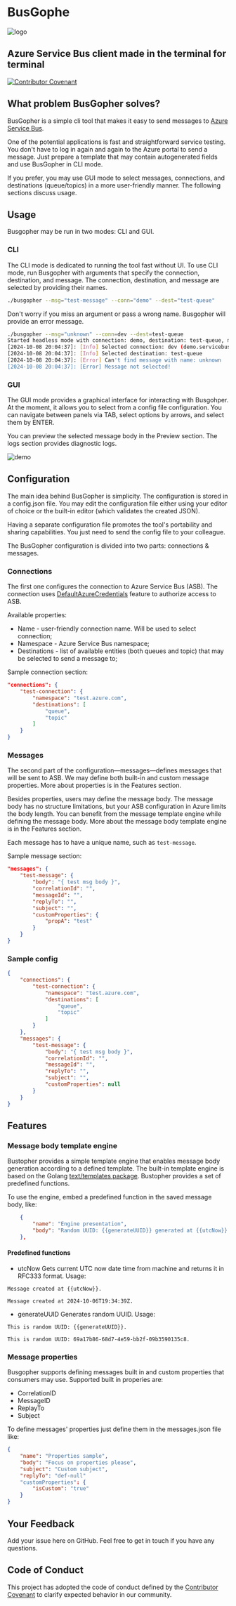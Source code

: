 # BusGophe

![logo](./docs/logo.png)

## Azure Service Bus client made in the terminal for terminal

[![Contributor Covenant](https://img.shields.io/badge/Contributor%20Covenant-2.1-4baaaa.svg)](code_of_conduct.md)

## What problem BusGopher solves?

BusGopher is a simple cli tool that makes it easy to send messages to [Azure Service Bus](https://learn.microsoft.com/en-us/azure/service-bus-messaging/service-bus-messaging-overview). 

One of the potential applications is fast and straightforward service testing. You don't have to log in again and again to the Azure portal to send a message. Just prepare a template that may contain autogenerated fields and use BusGopher in CLI mode.

If you prefer, you may use GUI mode to select messages, connections, and destinations (queue/topics) in a more user-friendly manner. The following sections discuss usage.

## Usage

Busgopher may be run in two modes: CLI and GUI.

### CLI

The CLI mode is dedicated to running the tool fast without UI. To use CLI mode, run Busgopher with arguments that specify the connection, destination, and message. The connection, destination, and message are selected by providing their names.

```sh
./busgopher --msg="test-message" --conn="demo" --dest="test-queue"
```

Don't worry if you miss an argument or pass a wrong name. Busgopher will provide an error message. 

```sh
./busgopher --msg="unknown" --conn=dev --dest=test-queue
Started headless mode with connection: demo, destination: test-queue, message: unknown
[2024-10-08 20:04:37]: [Info] Selected connection: dev (demo.servicebus.windows.net)
[2024-10-08 20:04:37]: [Info] Selected destination: test-queue
[2024-10-08 20:04:37]: [Error] Can't find message with name: unknown
[2024-10-08 20:04:37]: [Error] Message not selected!
```

### GUI

The GUI mode provides a graphical interface for interacting with Busgohper. At the moment, it allows you to select from a config file configuration. You can navigate between panels via TAB, select options by arrows, and select them by ENTER.

You can preview the selected message body in the Preview section. The logs section provides diagnostic logs.

![demo](./docs/demo.gif)

## Configuration

The main idea behind BusGopher is simplicity. The configuration is stored in a config.json file. You may edit the configuration file either using your editor of choice or the built-in editor (which validates the created JSON).

Having a separate configuration file promotes the tool's portability and sharing capabilities. You just need to send the config file to your colleague.

The BusGopher configuration is divided into two parts: connections & messages. 

### Connections

The first one configures the connection to Azure Service Bus (ASB). The connection uses [DefaultAzureCredentials](https://learn.microsoft.com/en-gb/dotnet/azure/sdk/authentication/credential-chains?tabs=dac#usage-guidance-for-defaultazurecredential) feature to authorize access to ASB.

Available properties:
- Name - user-friendly connection name. Will be used to select connection;
- Namespace - Azure Service Bus namespace;
- Destinations - list of available entities (both queues and topic) that may be selected to send a message to;

Sample connection section:

```json
"connections": {
    "test-connection": {
        "namespace": "test.azure.com",
        "destinations": [
            "queue",
            "topic"
        ]
    }
}
```

### Messages

The second part of the configuration—messages—defines messages that will be sent to ASB. We may define both built-in and custom message properties. More about properties is in the Features section.

Besides properties, users may define the message body. The message body has no structure limitations, but your ASB configuration in Azure limits the body length. You can benefit from the message template engine while defining the message body. More about the message body template engine is in the Features section.

Each message has to have a unique name, such as `test-message`. 

Sample message section:

```json
"messages": {
    "test-message": {
        "body": "{ test msg body }",
        "correlationId": "",
        "messageId": "",
        "replyTo": "",
        "subject": "",
        "customProperties": {
            "propA": "test"
        }
    }
}
```

### Sample config

```json
{
    "connections": {
        "test-connection": {
            "namespace": "test.azure.com",
            "destinations": [
                "queue",
                "topic"
            ]
        }
    },
    "messages": {
        "test-message": {
            "body": "{ test msg body }",
            "correlationId": "",
            "messageId": "",
            "replyTo": "",
            "subject": "",
            "customProperties": null
        }
    }
}
```

## Features

### Message body template engine

Bustopher provides a simple template engine that enables message body generation according to a defined template. The built-in template engine is based on the Golang [text/templates package](https://pkg.go.dev/text/template). Bustopher provides a set of predefined functions. 

To use the engine, embed a predefined function in the saved message body, like:

```json
    {
        "name": "Engine presentation",
        "body": "Random UUID: {{generateUUID}} generated at {{utcNow}} "
    },
```

#### Predefined functions

- utcNow
Gets current UTC now date time from machine and returns it in RFC333 format. Usage:
```
Message created at {{utcNow}}.

Message created at 2024-10-06T19:34:39Z.
```

- generateUUID
Generates random UUID. Usage:
```
This is random UUID: {{generateUUID}}.

This is random UUID: 69a17b86-68d7-4e59-bb2f-09b3590135c8.
```

### Message properties

Busgopher supports defining messages built in and custom properties that consumers may use. Supported built in properies are:
- CorrelationID
- MessageID
- ReplayTo
- Subject

To define messages' properties just define them in the messages.json file like:

```json
{
    "name": "Properties sample",
    "body": "Focus on properties please",
    "subject": "Custom subject",
    "replyTo": "def-null"
    "customProperties": { 
        "isCustom": "true" 
    }
}
```

## Your Feedback

Add your issue here on GitHub. Feel free to get in touch if you have any questions.

## Code of Conduct

This project has adopted the code of conduct defined by the [Contributor Covenant](https://www.contributor-covenant.org/) to clarify expected behavior in our community.

